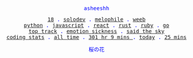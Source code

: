 <p align="center" style="color:blue"><samp>asheeshh</samp></p>        <p align="center" style="color:blue">        <samp>            <a href="">18</a> .            <a href="">solodev</a> .            <a href="">melophile</a> .            <a href="">weeb</a></br>            <a href="">python</a> .            <a href="">javascript</a> .            <a href="">react</a> .            <a href="">rust</a> .            <a href="">ruby</a> .            <a href="">go</a></br>            <a href="https://open.spotify.com/track/0KOVdfvvDujqNvK7h43PZ1">top track</a> .            <a href="https://open.spotify.com/track/0KOVdfvvDujqNvK7h43PZ1">emotion sickness</a> .            <a href="https://open.spotify.com/track/0KOVdfvvDujqNvK7h43PZ1">said the sky</a></br>            <a href="https://wakatime.com/@asheeshh">coding stats</a> .            <a href="https://wakatime.com/@asheeshh">all time</a> .            <a href="https://wakatime.com/@asheeshh">            301 hr 9 mins        </a> .            <a href="https://wakatime.com/@asheeshh">today</a> .            <a href="https://wakatime.com/@asheeshh">25 mins</a>        </samp>        </p>        <p align="center" style="color:blue"><samp>桜の花</samp></p>